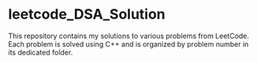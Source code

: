 # leetcode_DSA_Solution
This repository contains my solutions to various problems from LeetCode. Each problem is solved using C++ and is organized by problem number in its dedicated folder.
